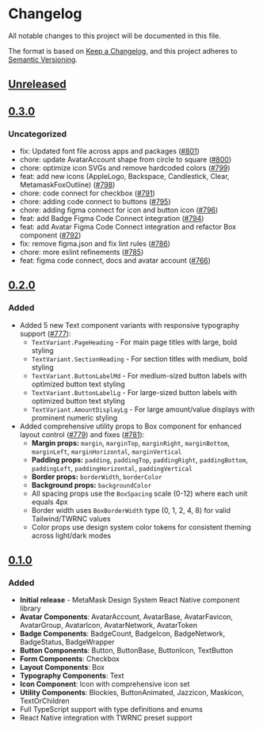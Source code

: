 # Changelog

All notable changes to this project will be documented in this file.

The format is based on [Keep a Changelog](https://keepachangelog.com/en/1.0.0/),
and this project adheres to [Semantic Versioning](https://semver.org/spec/v2.0.0.html).

## [Unreleased]

## [0.3.0]

### Uncategorized

- fix: Updated font file across apps and packages ([#801](https://github.com/MetaMask/metamask-design-system/pull/801))
- chore: update AvatarAccount shape from circle to square ([#800](https://github.com/MetaMask/metamask-design-system/pull/800))
- chore: optimize icon SVGs and remove hardcoded colors ([#799](https://github.com/MetaMask/metamask-design-system/pull/799))
- feat: add new icons (AppleLogo, Backspace, Candlestick, Clear, MetamaskFoxOutline) ([#798](https://github.com/MetaMask/metamask-design-system/pull/798))
- chore: code connect for checkbox ([#791](https://github.com/MetaMask/metamask-design-system/pull/791))
- chore: adding code connect to buttons ([#795](https://github.com/MetaMask/metamask-design-system/pull/795))
- chore: adding figma connect for icon and button icon ([#796](https://github.com/MetaMask/metamask-design-system/pull/796))
- feat: add Badge Figma Code Connect integration ([#794](https://github.com/MetaMask/metamask-design-system/pull/794))
- feat: add Avatar Figma Code Connect integration and refactor Box component ([#792](https://github.com/MetaMask/metamask-design-system/pull/792))
- fix: remove figma.json and fix lint rules ([#786](https://github.com/MetaMask/metamask-design-system/pull/786))
- chore: more eslint refinements ([#785](https://github.com/MetaMask/metamask-design-system/pull/785))
- feat: figma code connect, docs and avatar account ([#766](https://github.com/MetaMask/metamask-design-system/pull/766))

## [0.2.0]

### Added

- Added 5 new Text component variants with responsive typography support ([#777](https://github.com/MetaMask/metamask-design-system/pull/777)):
  - `TextVariant.PageHeading` - For main page titles with large, bold styling
  - `TextVariant.SectionHeading` - For section titles with medium, bold styling
  - `TextVariant.ButtonLabelMd` - For medium-sized button labels with optimized button text styling
  - `TextVariant.ButtonLabelLg` - For large-sized button labels with optimized button text styling
  - `TextVariant.AmountDisplayLg` - For large amount/value displays with prominent numeric styling
- Added comprehensive utility props to Box component for enhanced layout control ([#779](https://github.com/MetaMask/metamask-design-system/pull/779)) and fixes ([#781](https://github.com/MetaMask/metamask-design-system/pull/781)):
  - **Margin props:** `margin`, `marginTop`, `marginRight`, `marginBottom`, `marginLeft`, `marginHorizontal`, `marginVertical`
  - **Padding props:** `padding`, `paddingTop`, `paddingRight`, `paddingBottom`, `paddingLeft`, `paddingHorizontal`, `paddingVertical`
  - **Border props:** `borderWidth`, `borderColor`
  - **Background props:** `backgroundColor`
  - All spacing props use the `BoxSpacing` scale (0-12) where each unit equals 4px
  - Border width uses `BoxBorderWidth` type (0, 1, 2, 4, 8) for valid Tailwind/TWRNC values
  - Color props use design system color tokens for consistent theming across light/dark modes

## [0.1.0]

### Added

- **Initial release** - MetaMask Design System React Native component library
- **Avatar Components**: AvatarAccount, AvatarBase, AvatarFavicon, AvatarGroup, AvatarIcon, AvatarNetwork, AvatarToken
- **Badge Components**: BadgeCount, BadgeIcon, BadgeNetwork, BadgeStatus, BadgeWrapper
- **Button Components**: Button, ButtonBase, ButtonIcon, TextButton
- **Form Components**: Checkbox
- **Layout Components**: Box
- **Typography Components**: Text
- **Icon Component**: Icon with comprehensive icon set
- **Utility Components**: Blockies, ButtonAnimated, Jazzicon, Maskicon, TextOrChildren
- Full TypeScript support with type definitions and enums
- React Native integration with TWRNC preset support

[Unreleased]: https://github.com/MetaMask/metamask-design-system/compare/@metamask/design-system-react-native@0.3.0...HEAD
[0.3.0]: https://github.com/MetaMask/metamask-design-system/compare/@metamask/design-system-react-native@0.2.0...@metamask/design-system-react-native@0.3.0
[0.2.0]: https://github.com/MetaMask/metamask-design-system/compare/@metamask/design-system-react-native@0.1.0...@metamask/design-system-react-native@0.2.0
[0.1.0]: https://github.com/MetaMask/metamask-design-system/releases/tag/@metamask/design-system-react-native@0.1.0
